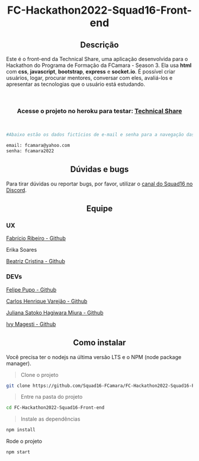 <h1 align="center"> FC-Hackathon2022-Squad16-Front-end </h1>


<h2 align="center"> Descrição </h2>

Este é o front-end da Technical Share, uma aplicação desenvolvida para o Hackathon do Programa de Formação da FCamara - Season 3. 
Ela usa **html** com **css**, **javascript**, **bootstrap**, **express** e **socket.io**. É possível criar usuários, logar, procurar mentores, conversar com eles,
avaliá-los e apresentar as tecnologias que o usuário está estudando. 

<br/>
    <h3 align='center'>Acesse o projeto no heroku para testar: <a href='https://squad-sixteen-frontend.herokuapp.com/'><strong>Technical Share</strong></a></h3>
<br/>

``` bash
#Abaixo estão os dados fictícios de e-mail e senha para a navegação das telas:

email: fcamara@yahoo.com
senha: fcamara2022

```

<h2 align="center"> Dúvidas e bugs </h2>

Para tirar dúvidas ou reportar bugs, por favor, utilizar o [canal do Squad16 no Discord](https://discordapp.com/channels/895049987241672704/895049990056058936). 


<h2 align="center"> Equipe </h2>

### UX
[Fabrício Ribeiro - Github](https://github.com/fabricioishere)

Erika Soares

[Beatriz Cristina - Github](https://github.com/BeatrizUXCode) 


### DEVs
[Felipe Pupo - Github](https://github.com/felipepupo)

[Carlos Henrique Varejão - Github](https://github.com/Carllitsy)

[Juliana Satoko Hagiwara Miura - Github](https://github.com/SatokoHagiwara)  

[Ivy Magesti - Github](https://github.com/ivymagesti) 


<h2 align="center"> Como instalar </h2>

Você precisa ter o nodejs na última versão LTS e o NPM (node package manager). 

> Clone o projeto
```bash
git clone https://github.com/Squad16-FCamara/FC-Hackathon2022-Squad16-Front-end.git
```

> Entre na pasta do projeto
```bash
cd FC-Hackathon2022-Squad16-Front-end
```

> Instale as dependências
```bash
npm install 
```

Rode o projeto
```bash
npm start
```
